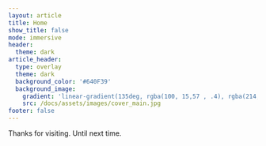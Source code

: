```yaml
---
layout: article
title: Home
show_title: false
mode: immersive
header:
  theme: dark
article_header:
  type: overlay
  theme: dark
  background_color: '#640F39'
  background_image:
    gradient: 'linear-gradient(135deg, rgba(100, 15,57 , .4), rgba(214, 199, 58, .4))'
    src: /docs/assets/images/cover_main.jpg
footer: false
---
```

Thanks for visiting. Until next time.

<!--more-->

